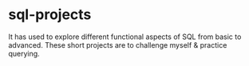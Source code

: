 # sql-projects

It has used to explore different functional aspects of SQL from basic to advanced. 
These short projects are to challenge myself & practice querying.
